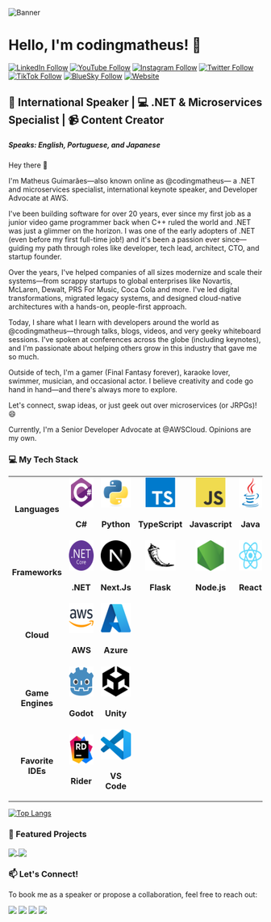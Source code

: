 ![Banner](https://media.licdn.com/dms/image/v2/D4E16AQFn0A7UHIKF5g/profile-displaybackgroundimage-shrink_350_1400/profile-displaybackgroundimage-shrink_350_1400/0/1723314445595?e=1749686400&v=beta&t=UeJULtWoeuo7YVScb5kMpIHgx3wNp2Jhn8Me3Sb04VU)
# Hello, I'm codingmatheus! 👋

[![LinkedIn Follow](https://img.shields.io/badge/<SUBJECT>-6k+-<COLOR>.svg?color=15307B&label=LinkedIn&style=for-the-badge)](https://www.linkedin.com/in/codingmatheus/)
[![YouTube Follow](https://img.shields.io/badge/<SUBJECT>-2.5+-<COLOR>.svg?color=15307B&label=YouTube&style=for-the-badge)](https://www.youtube.com/codingmatheus/)
[![Instagram Follow](https://img.shields.io/badge/<SUBJECT>-600+-<COLOR>.svg?color=15307B&label=Instagram&style=for-the-badge)](https://www.instagram.com/codingmatheus/)
[![Twitter Follow](https://img.shields.io/badge/<SUBJECT>-700+-<COLOR>.svg?color=15307B&label=Twitter&style=for-the-badge)](https://twitter.com/codingmatheus)
[![TikTok Follow](https://img.shields.io/badge/<SUBJECT>-250+-<COLOR>.svg?color=15307B&label=TikTok&style=for-the-badge)](https://www.tiktok.com/@codingmatheus/)
[![BlueSky Follow](https://img.shields.io/badge/<SUBJECT>-Follow-<COLOR>.svg?color=15307B&label=Follow&style=for-the-badge)](https://bluesky.com/codingmatheus)
[![Website](https://img.shields.io/badge/Website-Visit-2bbc8a.svg?style=for-the-badge)](https://codingmatheus.github.io)

## 🎤 International Speaker | 💻 .NET & Microservices Specialist | 📹 Content Creator
##### Speaks: English, Portuguese, and Japanese

Hey there 👋 

I'm Matheus Guimarães—also known online as @codingmatheus— a .NET and microservices specialist, international keynote speaker, and Developer Advocate at AWS.

I've been building software for over 20 years, ever since my first job as a junior video game programmer back when C++ ruled the world and .NET was just a glimmer on the horizon. I was one of the early adopters of .NET (even before my first full-time job!) and it's been a passion ever since—guiding my path through roles like developer, tech lead, architect, CTO, and startup founder.

Over the years, I've helped companies of all sizes modernize and scale their systems—from scrappy startups to global enterprises like Novartis, McLaren, Dewalt, PRS For Music, Coca Cola and more. I've led digital transformations, migrated legacy systems, and designed cloud-native architectures with a hands-on, people-first approach.

Today, I share what I learn with developers around the world as @codingmatheus—through talks, blogs, videos, and very geeky whiteboard sessions. I've spoken at conferences across the globe (including keynotes), and I'm passionate about helping others grow in this industry that gave me so much.

Outside of tech, I'm a gamer (Final Fantasy forever), karaoke lover, swimmer, musician, and occasional actor. I believe creativity and code go hand in hand—and there's always more to explore.

Let's connect, swap ideas, or just geek out over microservices (or JRPGs)! 😄

Currently, I'm a Senior Developer Advocate at @AWSCloud. Opinions are my own.

### 💻 My Tech Stack

<table>
<tr>
  <td align="center">
    <h3 align="center">Languages</h3>
  </td>
  <td align="center">
    <img src="https://github.com/devicons/devicon/blob/master/icons/csharp/csharp-original.svg" width=60 height=60 align="center">
    <h3 align="center">C#</h3>
  </td>
  <td align="center">
    <img src="https://github.com/devicons/devicon/blob/master/icons/python/python-original.svg" width=60 height=60 align="center">
    <h3 align="center">Python</h3>
  </td>
   <td align="center">
    <img src="https://github.com/devicons/devicon/blob/master/icons/typescript/typescript-plain.svg" width=60 height=60 align="center">
    <h3 align="center">TypeScript</h3>
  </td>
   <td align="center">
    <img src="https://github.com/devicons/devicon/blob/master/icons/javascript/javascript-original.svg" width=60 height=60 align="center">
    <h3 align="center">Javascript</h3>
  </td>
  <td align="center">
    <img src="https://github.com/devicons/devicon/blob/master/icons/java/java-original.svg" width=60 height=60 align="center">
    <h3 align="center">Java</h3>
  </td>
</tr>

<tr>
  <td align="center">
    <h3 align="center">Frameworks</h3>
  </td>
   <td align="center">
    <img src="https://github.com/devicons/devicon/blob/master/icons/dotnetcore/dotnetcore-original.svg" width=60 height=60 align="center">
    <h3 align="center">.NET</h3>
  </td>
   <td align="center">
    <img src="https://github.com/devicons/devicon/blob/master/icons/nextjs/nextjs-original.svg" width=60 height=60 align="center">
    <h3 align="center">Next.Js</h3>
  </td>
  <td align="center">
    <img src="https://github.com/devicons/devicon/blob/master/icons/flask/flask-original.svg" width=60 height=60 align="center">
    <h3 align="center">Flask</h3>
  </td>
 <td align="center">
    <img src="https://github.com/devicons/devicon/blob/master/icons/nodejs/nodejs-original.svg" width=60 height=60 align="center">
    <h3 align="center">Node.js</h3>
  </td>
  <td align="center">
    <img src="https://github.com/devicons/devicon/blob/master/icons/react/react-original.svg" width=60 height=60 align="center">
    <h3 align="center">React</h3>
  </td>
</tr>
<tr>
  <td align="center">
    <h3 align="center">Cloud</h3>
  </td>
    <td align="center">
    <img src="https://github.com/devicons/devicon/blob/master/icons/amazonwebservices/amazonwebservices-original-wordmark.svg" width=60 height=60 align="center">
    <h3 align="center">AWS</h3>
  </td>
   <td align="center">
    <img src="https://github.com/devicons/devicon/blob/master/icons/azure/azure-original.svg" width=60 height=60 align="center">
    <h3 align="center">Azure</h3>
  </td>
</tr>
<tr>
  <td align="center">
    <h3 align="center">Game Engines</h3>
  </td>
    <td align="center">
    <img src="https://github.com/devicons/devicon/blob/master/icons/godot/godot-original.svg" width=60 height=60 align="center">
    <h3 align="center">Godot</h3>
  </td>
   <td align="center">
    <img src="https://github.com/devicons/devicon/blob/master/icons/unity/unity-plain.svg" width=60 height=60 align="center">
    <h3 align="center">Unity</h3>
  </td>
</tr>
<tr>
  <td align="center">
    <h3 align="center">Favorite IDEs</h3>
  </td>
    <td align="center">
    <img src="https://github.com/devicons/devicon/blob/master/icons/rider/rider-original.svg" width=60 height=60 align="center">
    <h3 align="center">Rider</h3>
  </td>
   <td align="center">
    <img src="https://github.com/devicons/devicon/blob/master/icons/vscode/vscode-original.svg" width=60 height=60 align="center">
    <h3 align="center">VS Code</h3>
  </td>
</tr>
</table>

[![Top Langs](https://github-readme-stats.vercel.app/api/top-langs/?username=codingmatheus&layout=compact)](https://github.com/codingmatheus/github-readme-stats) 

### 🌟 Featured Projects

<a href="https://github.com/codingmatheus/valkey-latency-demo">
  <img align="center" src="https://github-readme-stats.vercel.app/api/pin/?username=codingmatheus&repo=valkey-latency-demo&theme=radical" />
</a>
<a href="https://github.com/codingmatheus/cm-genai-tutorials">
  <img align="center" src="https://github-readme-stats.vercel.app/api/pin/?username=codingmatheus&repo=cm-genai-tutorials&theme=radical" />
</a>

### 📫 Let's Connect!

<p>To book me as a speaker or propose a collaboration, feel free to reach out:</p>

<a href="https://linkedin.com/in/codingmatheus"><img src="https://img.shields.io/badge/linkedin-%230077B5.svg?&style=for-the-badge&logo=linkedin&logoColor=white"></a> 
<a href="https://twitter.com/codingmatheus"><img src="https://img.shields.io/badge/twitter-%231DA1F2.svg?&style=for-the-badge&logo=twitter&logoColor=white"></a> 
<a href="https://instagram.com/codingmatheus"><img src="https://img.shields.io/badge/instagram-%23C13584.svg?&style=for-the-badge&logo=instagramr&logoColor=white"></a> 
<a href="https://codingmatheus.github.io"><img src="https://img.shields.io/badge/Website-FDD506?style=for-the-badge"></a>
